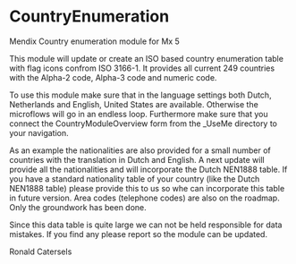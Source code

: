 # CountryEnumeration
Mendix Country enumeration module for Mx 5

This module will update or create an ISO based country enumeration table with flag icons confrom ISO 3166-1. 
It provides all current 249 countries with the Alpha-2 code, Alpha-3 code and numeric code.

To use this module make sure that in the language settings both Dutch, Netherlands and English, United States are available. Otherwise the microflows will go in an endless loop. Furthermore make sure that you connect the CountryModuleOverview form from the _UseMe directory to your navigation. 

As an example the nationalities are also provided for a small number of countries with the translation in Dutch and English.
A next update will provide all the nationalities and will incorporate the Dutch NEN1888 table. 
If you have a standard nationality table of your country (like the Dutch NEN1888 table) please provide this to us so whe
can incorporate this table in future version. Area codes (telephone codes) are also on the roadmap. Only the groundwork has been done.

Since this data table is quite large we can not be held responsible for data mistakes. If you find any please report so 
the module can be updated.

Ronald Catersels

